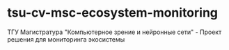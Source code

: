 # tsu-cv-msc-ecosystem-monitoring
ТГУ Магистратура "Компьютерное зрение и нейронные сети" - Проект решения для мониторинга экосистемы
